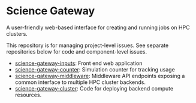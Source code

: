 # Science Gateway
A user-friendly web-based interface for creating and running jobs on HPC clusters.

This repository is for managing project-level issues. See separate repositories below for code and component-level issues.

 - [science-gateway-inputs](https://github.com/alan-turing-institute/science-gateway-inputs): Front end web application
 - [science-gateway-counter](https://github.com/alan-turing-institute/science-gateway-counter): Simulation counter for tracking usage
 - [science-gateway-middleware](https://github.com/alan-turing-institute/science-gateway-middleware): Middleware API endpoints exposing a common interface to multiple HPC cluster backends.
 - [science-gateway-cluster](https://github.com/alan-turing-institute/science-gateway-cluster): Code for deploying backend compute resources.
